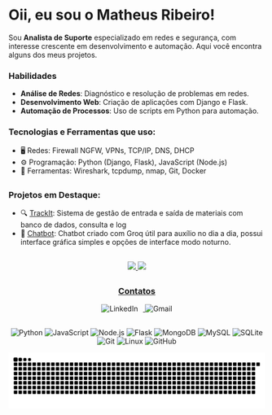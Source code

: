 # Oii, eu sou o **Matheus Ribeiro!**

Sou **Analista de Suporte** especializado em redes e segurança, com interesse crescente em desenvolvimento e automação. Aqui você encontra alguns dos meus projetos.

### Habilidades
- **Análise de Redes**: Diagnóstico e resolução de problemas em redes.
- **Desenvolvimento Web**: Criação de aplicações com Django e Flask.
- **Automação de Processos**: Uso de scripts em Python para automação.

### Tecnologias e Ferramentas que uso:
- 🖥️ Redes: Firewall NGFW, VPNs, TCP/IP, DNS, DHCP
- ⚙️ Programação: Python (Django, Flask), JavaScript (Node.js)
- 🔧 Ferramentas: Wireshark, tcpdump, nmap, Git, Docker

##

### Projetos em Destaque:
- 🔍 [TrackIt](https://github.com/MatheusRibeiro0999/TrackIt): Sistema de gestão de entrada e saída de materiais com banco de dados, consulta e log  
- 🤖 [Chatbot](https://github.com/MatheusRibeiro0999/chatbot): Chatbot criado com Groq útil para auxílio no dia a dia, possui interface gráfica simples e opções de interface modo noturno.

##

<div align="center">
    <a href="https://github.com/MatheusRibeiro0999">
    <img height="180cm" src="https://github-readme-stats.vercel.app/api?username=MatheusRibeiro0999&show_icons=true&theme=radical"/>
    <img height="180cm" src="https://github-readme-stats.vercel.app/api/top-langs/?username=MatheusRibeiro0999&layout=compact&theme=radical"/>
    </div>

##

<div align="center">
    <h3>Contatos</h3>
    <a href="https://linkedin.com/in/allyson-matheus-ribeiro-18993b14b/">
        <img src="https://img.icons8.com/color/48/000000/linkedin.png" alt="LinkedIn" style="display:inline-block; margin-right: 10px;"/>
    </a>
    <a href="mailto:ribeiro.amrs@gmail.com">
        <img src="https://img.icons8.com/color/48/000000/gmail-new.png" alt="Gmail" style="display:inline-block;"/>
    </a>
</div>

##
<div align="center">
    <img src="https://img.icons8.com/color/48/000000/python--v1.png" alt="Python" />
    <img src="https://img.icons8.com/color/48/000000/javascript--v1.png" alt="JavaScript" />
    <img src="https://img.icons8.com/color/48/000000/nodejs.png" alt="Node.js" />
    <img src="https://img.icons8.com/ios/50/000000/flask.png" alt="Flask" />
    <img src="https://img.icons8.com/color/48/000000/mongodb.png" alt="MongoDB" />
    <img src="https://img.icons8.com/color/48/000000/mysql-logo.png" alt="MySQL" />
    <img src="https://img.icons8.com/color/48/000000/sqlite.png" alt="SQLite" />
    <img src="https://img.icons8.com/color/48/000000/git.png" alt="Git" />
    <img src="https://img.icons8.com/color/48/000000/linux.png" alt="Linux" />
    <img src="https://img.icons8.com/color/48/000000/github.png" alt="GitHub" />
</div>

![snake gif](https://github.com/MatheusRibeiro0999/MatheusRibeiro0999/blob/output/github-contribution-grid-snake.svg)
